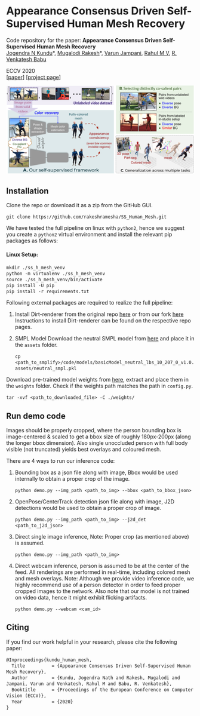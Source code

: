 
# Appearance Consensus Driven Self-Supervised Human Mesh Recovery
Code repository for the paper:
**Appearance Consensus Driven Self-Supervised Human Mesh Recovery**  
[Jogendra N Kundu](https://sites.google.com/view/jogendra)\*, [Mugalodi Rakesh](https://www.linkedin.com/in/rakesh-mugalodi-179476191/?originalSubdomain=in)\*, [Varun Jampani](https://varunjampani.github.io/), [Rahul M V](https://www.linkedin.com/in/rahul-mysore-venkatesh-64b27380/), [R. Venkatesh Babu](http://cds.iisc.ac.in/faculty/venky/)

ECCV 2020   
[[paper](https://arxiv.org/pdf/2008.01341.pdf)] [[project page](https://sites.google.com/view/ss-human-mesh)]

![teaser](teaser_img.png)

## Installation 

Clone the repo or download it as a zip from the GitHub GUI.

```
git clone https://github.com/rakeshramesha/SS_Human_Mesh.git
```

We have tested the full pipeline on linux with `python2`, hence we suggest you create a `python2` virtual environment and install the relevant pip packages as follows: 

#### Linux Setup:
```
mkdir ./ss_h_mesh_venv
python -m virtualenv ./ss_h_mesh_venv
source ./ss_h_mesh_venv/bin/activate
pip install -U pip
pip install -r requirements.txt
```
Following external packages are required to realize the full pipeline:

1) Install Dirt-renderer from the original repo [here](https://github.com/pmh47/dirt) or from our fork [here](https://github.com/rakeshramesha/dirt_renderer)
	Instructions to install Dirt-renderer can be found on the respective repo pages.

2) SMPL Model
Download the neutral SMPL model from [here](http://smplify.is.tue.mpg.de/) and place it in the `assets` folder.
	```
	cp <path_to_smplify>/code/models/basicModel_neutral_lbs_10_207_0_v1.0.0.pkl assets/neutral_smpl.pkl
	```

Download pre-trained model weights from [here](https://drive.google.com/drive/folders/1Wef_UA1XV5rgSDUIJn7nQT-6-lTvrk7V), extract and place them in the `weights` folder. Check if the weights path matches the path in `config.py`.

```
tar -xvf <path_to_downloaded_file> -C ./weights/
```

## Run demo code
Images should be properly cropped, where the person bounding box is image-centered & scaled to get a bbox size of roughly 180px-200px (along the longer bbox dimension). Also single unoccluded person with full body visible (not truncated) yields best overlays and coloured mesh.

There are 4 ways to run our inference code:
1. Bounding box as a json file along with image, Bbox would be used internally to obtain a proper crop of the image.  
	```
	python demo.py --img_path <path_to_img> --bbox <path_to_bbox_json>
	```
2. OpenPose/CenterTrack detection json file along with image, J2D detections would be used to obtain a proper crop of image. 
	```
	python demo.py --img_path <path_to_img> --j2d_det <path_to_j2d_json>
	```
3. Direct single image inference, Note: Proper crop (as mentioned above) is assumed.
	```
	python demo.py --img_path <path_to_img>
	```
4. Direct webcam inference, person is assumed to be at the center of the feed. All renderings are performed in real-time, including colored mesh and mesh overlays. Note: Although we provide video inference code, we highly recommend use of a person detector in order to feed proper cropped images to the network. Also note that our model is not trained on video data, hence it might exhibit flicking artifacts. 
	```
	python demo.py --webcam <cam_id>
	```
  
## Citing
If you find our work helpful in your research, please cite the following paper:

	@Inproceedings{kundu_human_mesh,
	  Title          = {Appearance Consensus Driven Self-Supervised Human Mesh Recovery},
	  Author         = {Kundu, Jogendra Nath and Rakesh, Mugalodi and Jampani, Varun and Venkatesh, Rahul M and Babu, R. Venkatesh},
	  Booktitle      = {Proceedings of the European Conference on Computer Vision (ECCV)},
	  Year           = {2020}
	}
